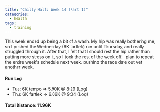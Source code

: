 ```yaml
---
title: "Chilly Half: Week 14 (Part 1)"
categories:
  - health
tags:
  - training
---
```


This week ended up being a bit of a wash. My hip was really bothering me, so I pushed the Wednesday (6K fartlek) run until Thursday, and really struggled through it. After that, I felt that I should rest the hip rather than putting more stress on it, so I took the rest of the week off. I plan to repeat the entire week's schedule next week, pushing the race date out yet another week.

#### Run Log

- Tue: 6K tempo &rArr; 5.90K @ 8:29 ([Log](https://runkeeper.com/user/cdevans/activity/1702711160))
- Thu: 6K fartlek &rArr; 6.06K @ 9:04 ([Log](https://runkeeper.com/user/cdevans/activity/1703957968))

#### Total Distance: 11.96K
